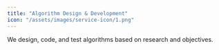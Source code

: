 ```yaml
---
title: "Algorithm Design & Development"
icon: "/assets/images/service-icon/1.png"
---
```


We design, code, and test algorithms based on research and objectives.

